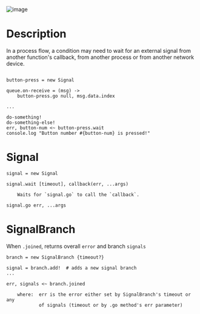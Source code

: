 ![image](https://user-images.githubusercontent.com/6639874/42417478-edd65554-8293-11e8-894d-d1995ac247b2.png)


# Description

In a process flow, a condition may need to wait for an external signal from another
function's callback, from another process or from another network device.

```ls

button-press = new Signal

queue.on-receive = (msg) ->
    button-press.go null, msg.data.index

...

do-something!
do-something-else!
err, button-num <~ button-press.wait
console.log "Button number #{button-num} is pressed!"

```    

# Signal

```ls
signal = new Signal

signal.wait [timeout], callback(err, ...args)

    Waits for `signal.go` to call the `callback`.

signal.go err, ...args
```

# SignalBranch

When `.joined`, returns overall `error` and branch `signals`

```ls
branch = new SignalBranch {timeout?}

signal = branch.add!  # adds a new signal branch
...

err, signals <~ branch.joined

    where:  err is the error either set by SignalBranch's timeout or any
            of signals (timeout or by .go method's err parameter)
```
